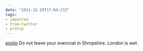 ```yaml
---
date: "2011-12-29T17:04:23Z"
tags:
- imported
- from-twitter
- protip
---
```

[protip](/tags/protip) Do not leave your overcoat in Shropshire. London is wet.
